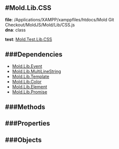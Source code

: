 
#Mold.Lib.CSS
---------------------------------------

__file__: /Applications/XAMPP/xamppfiles/htdocs/Mold Git Checkout/MoldJS/Mold/Lib/CSS.js  
__dna__: class  


	

__test__: [Mold.Test.Lib.CSS](../../Mold/Test/Lib/CSS.md) 






###Dependencies
--------------

* [Mold.Lib.Event](../../Mold/Lib/Event.md) 
* [Mold.Lib.MultiLineString](../../Mold/Lib/MultiLineString.md) 
* [Mold.Lib.Template](../../Mold/Lib/Template.md) 
* [Mold.Lib.Color](../../Mold/Lib/Color.md) 
* [Mold.Lib.Element](../../Mold/Lib/Element.md) 
* [Mold.Lib.Promise](../../Mold/Lib/Promise.md) 



   
###Methods
--------------
 

 
  
###Properties
-------------


 

###Objects
------------



		
